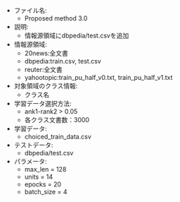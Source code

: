 - ファイル名:
    - Proposed method 3.0
- 説明:
    - 情報源領域にdbpedia/test.csvを追加
- 情報源領域:
    - 20news:全文書
    - dbpedia:train.csv, test.csv
    - reuter:全文書
    - yahootopic:train_pu_half_v0.txt, train_pu_half_v1.txt                 
- 対象領域のクラス情報:   
    - クラス名
- 学習データ選択方法:
    - ank1-rank2 > 0.05
    - 各クラス文書数：3000                
- 学習データ:
    - choiced_train_data.csv
- テストデータ:
    - dbpedia/test.csv
- パラメータ:
    - max_len = 128
    - units = 14           
    - epocks = 20
    - batch_size = 4
